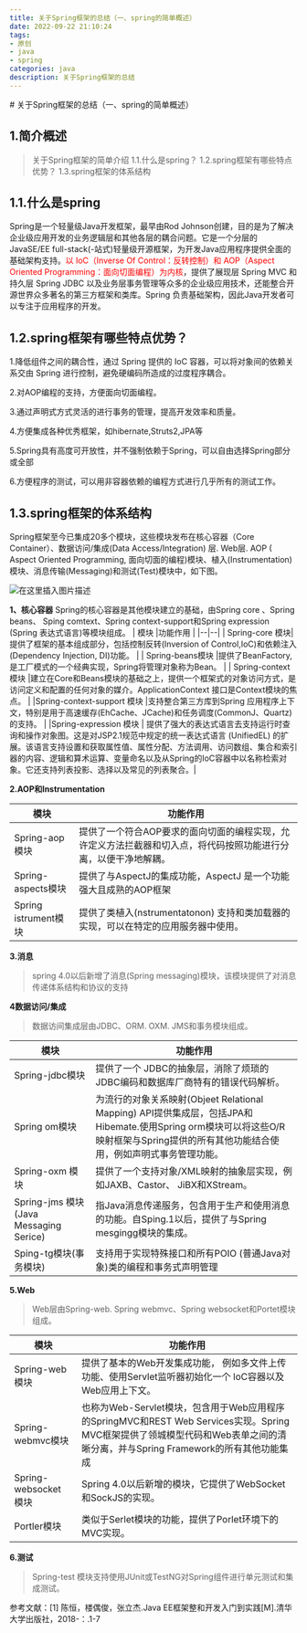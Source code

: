 ```yaml
---
title: 关于Spring框架的总结（一、spring的简单概述）
date: 2022-09-22 21:10:24
tags:
- 原创
- java
- spring
categories: java
description: 关于Spring框架的总结
---
```

﻿# 关于Spring框架的总结（一、spring的简单概述）


## 1.简介概述
> 关于Spring框架的简单介绍
> 1.1.什么是spring？
> 1.2.spring框架有哪些特点优势？
> 1.3.spring框架的体系结构


## **1.1.什么是spring**

   <p>    Spring是一个轻量级Java开发框架，最早由Rod Johnson创建，目的是为了解决企业级应用开发的业务逻辑层和其他各层的耦合问题。它是一个分层的JavaSE/EE full-stack(-站式)轻量级开源框架，为开发Java应用程序提供全面的基础架构支持。<font color=red>以 IoC（Inverse Of Control：反转控制）和 AOP（Aspect Oriented Programming：面向切面编程）为内核</font color=red>，提供了展现层 Spring MVC 和持久层 Spring JDBC 以及业务层事务管理等众多的企业级应用技术，还能整合开源世界众多著名的第三方框架和类库。Spring 负责基础架构，因此Java开发者可以专注于应用程序的开发。   </p>

## 1.2.spring框架有哪些特点优势？

1.降低组件之间的耦合性，通过 Spring 提供的 IoC 容器，可以将对象间的依赖关系交由 Spring 进行控制，避免硬编码所造成的过度程序耦合。

2.对AOP编程的支持，方便面向切面编程。

3.通过声明式方式灵活的进行事务的管理，提高开发效率和质量。

4.方便集成各种优秀框架，如hibernate,Struts2,JPA等

5.Spring具有高度可开放性，并不强制依赖于Spring，可以自由选择Spring部分或全部

6.方便程序的测试，可以用非容器依赖的编程方式进行几乎所有的测试工作。

## 1.3.spring框架的体系结构

Spring框架至今已集成20多个模块，这些模块发布在核心容器（Core Container）、数据访问/集成(Data Access/Integration) 层. Web层. AOP ( Aspect Oriented Programming,
面向切面的编程)模块、植入(Instrumentation) 模块、消息传输(Messaging)和测试(Test)模块中，如下图。

![在这里插入图片描述](https://img-blog.csdnimg.cn/20200709115142920.png?x-oss-process=image/watermark,type_ZmFuZ3poZW5naGVpdGk,shadow_10,text_aHR0cHM6Ly9ibG9nLmNzZG4ubmV0L3FxXzQyMDA5MjYy,size_16,color_FFFFFF,t_70)


**1、核心容器**
Spring的核心容器是其他模块建立的基础，由Spring core 、Spring beans、 Sping comtext、Spring context-support和Spring expression (Spring 表达式语言)等模块组成。
| 模块 |功能作用  |
|--|--|
|  Spring-core 模块| 提供了框架的基本组成部分，包括控制反转(Inversion of Control,IoC)和依赖注入(Dependency Injection, DI)功能。 |
| Spring-beans模块 |提供了BeanFactory, 是工厂模式的一个经典实现，Spring将管理对象称为Bean。  |
| Spring-context 模块 |建立在Core和Beans模块的基础之上，提供一个框架式的对象访问方式，是访问定义和配置的任何对象的媒介。ApplicationContext 接口是Context模块的焦点。  |
|Spring-context-support 模块  |支持整合第三方库到Spring 应用程序上下文，特别是用于高速缓存(EhCache、JCache)和任务调度(CommonJ、Quartz) 的支持。  |
|Spring-expression 模块  |  提供了强大的表达式语言去支持运行时查询和操作对象图。这是对JSP2.1规范中规定的统一表达式语言 (UnifiedEL) 的扩展。该语言支持设置和获取属性值、属性分配、方法调用、访问数组、集合和索引器的内容、逻辑和算术运算、变量命名以及从Spring的IoC容器中以名称检索对象。它还支持列表投影、选择以及常见的列表聚合。|


**2.AOP和Instrumentation**

| 模块 |功能作用  |
|--|--|
| Spring-aop 模块 |  提供了一个符合AOP要求的面向切面的编程实现，允许定义方法拦截器和切入点，将代码按照功能进行分离，以便干净地解耦。|
| Spring-aspects模块 |提供了与AspectJ的集成功能，AspectJ 是一个功能强大且成熟的AOP框架|
|  Spring istrument模块 |提供了类植入(nstrumentatonon) 支持和类加载器的实现，可以在特定的应用服务器中使用。  |

**3.消息**

>spring 4.0以后新增了消息(Spring messaging)模块，该模块提供了对消息传递体系结构和协议的支持

**4数据访问/集成**

> 数据访间集成层由JDBC、ORM. OXM. JMS和事务模块组成。

| 模块 |功能作用  |
|--|--|
| Spring-jdbc模块 |提供了一个 JDBC的抽象层，消除了烦琐的JDBC编码和数据库厂商特有的错误代码解析。  |
| Spring om模块 |  为流行的对象关系映射(Objeet Relational Mapping) API提供集成层，包括JPA和Hibemate.使用Spring orm模块可以将这些O/R映射框架与Spring提供的所有其他功能结合使用，例如声明式事务管理功能。|
| Spring-oxm 模块 | 提供了一个支持对象/XML映射的抽象层实现，例如JAXB、Castor、 JiBX和XStream。 |
|   Spring-jms 模块(Java Messaging Serice)| 指Java消息传递服务，包含用于生产和使用消息的功能。自Sping.1以后，提供了与Spring mesgingg模块的集成。 |
|Sping-tg模块(事务模块)  | 支持用于实现特殊接口和所有POIO (普通Java对象)类的编程和事务式声明管理 |

**5.Web**

> Web层由Spring-web. Spring webmvc、Spring websocket和Portet模块组成。

| 模块 |功能作用  |
|--|--|
|Spring-web模块  |提供了基本的Web开发集成功能， 例如多文件上传功能、使用Servlet监听器初始化一个 loC容器以及Web应用上下文。  |
|Spring-webmvc模块  |  也称为Web-Servlet模块，包含用于Web应用程序的SpringMVC和REST Web Services实现。Spring MVC框架提供了领城模型代码和Web表单之间的清晰分离，并与Spring Framework的所有其他功能集成|
|Spring-websocket 模块  |   Spring 4.0以后新增的模块，它提供了WebSocket和SockJS的实现。|
|  Portler模块|类似于Serlet模块的功能，提供了Porlet环境下的MVC实现。  |

**6.测试**

> Spring-test 模块支持使用JUnit或TestNG对Spring组件进行单元测试和集成测试。



参考文献：[1] 陈恒，楼偶俊，张立杰.Java EE框架整和开发入门到实践[M].清华大学出版社，2018-：.1-7
